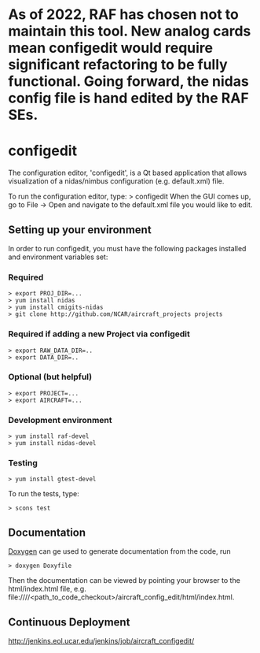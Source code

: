 # As of 2022, RAF has chosen not to maintain this tool.  New analog cards mean configedit would require significant refactoring to be fully functional. Going forward, the nidas config file is hand edited by the RAF SEs.


# configedit

The configuration editor, 'configedit', is a Qt based application that allows visualization of a nidas/nimbus configuration (e.g. default.xml) file.

To run the configuration editor, type:
    > configedit
When the GUI comes up, go to File -> Open and navigate to the default.xml file you would like to edit.

## Setting up your environment

In order to run configedit, you must have the following packages installed and environment variables set:

### Required

    > export PROJ_DIR=...
    > yum install nidas
    > yum install cmigits-nidas
    > git clone http://github.com/NCAR/aircraft_projects projects

### Required if adding a new Project via configedit

    > export RAW_DATA_DIR=..
    > export DATA_DIR=..

### Optional (but helpful)

    > export PROJECT=...
    > export AIRCRAFT=...


### Development environment

    > yum install raf-devel
    > yum install nidas-devel

### Testing

    > yum install gtest-devel

To run the tests, type:

    > scons test

## Documentation
[Doxygen](http://doxygen.nl/manual/starting.html) can ge used to generate documentation from the code, run

    > doxygen Doxyfile

Then the documentation can be viewed by pointing your browser to the html/index.html file, e.g. file:////<path_to_code_checkout>/aircraft_config_edit/html/index.html.

## Continuous Deployment

http://jenkins.eol.ucar.edu/jenkins/job/aircraft_configedit/
